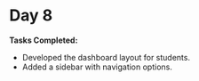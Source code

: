 # Day 8

**Tasks Completed:**
- Developed the dashboard layout for students.
- Added a sidebar with navigation options.
